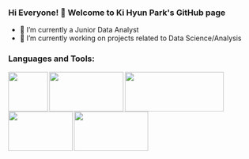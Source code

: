 ### Hi Everyone! 👋 Welcome to Ki Hyun Park's GitHub page

- 🌱 I’m currently a Junior Data Analyst
- 🔭 I’m currently working on projects related to Data Science/Analysis

### Languages and Tools:

<img align="left" src="https://user-images.githubusercontent.com/74960356/100103252-fd5bcc80-2ea7-11eb-93e6-51ddc07dac37.png" width="80" height="80" />
<img align="left" src="https://user-images.githubusercontent.com/74960356/100103460-4744b280-2ea8-11eb-897a-e02efefdc208.png" width="150" height="80" />
<img align="left" src="https://user-images.githubusercontent.com/74960356/100109211-f4222e00-2eae-11eb-94c7-3b4d49108c3e.png" width="200" height="80" />
<img align="left" src="https://user-images.githubusercontent.com/74960356/103411855-a25b7a80-4bb5-11eb-9e23-6f7cb3209e22.png" width="130" height="80" />
<img align="left" src="https://user-images.githubusercontent.com/74960356/100109942-b8d42f00-2eaf-11eb-8012-f08cc82e3d2b.jpg" width="150" height="80" />




<!--
**Ki-Hyun-Park/Ki-Hyun-Park** is a ✨ _special_ ✨ repository because its `README.md` (this file) appears on your GitHub profile.


